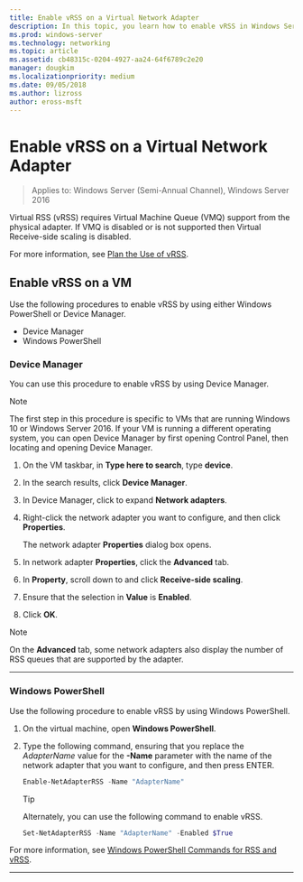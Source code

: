```yaml
---
title: Enable vRSS on a Virtual Network Adapter
description: In this topic, you learn how to enable vRSS in Windows Server by using either Device Manager or Windows PowerShell.
ms.prod: windows-server
ms.technology: networking
ms.topic: article
ms.assetid: cb48315c-0204-4927-aa24-64f6789c2e20
manager: dougkim
ms.localizationpriority: medium
ms.date: 09/05/2018
ms.author: lizross
author: eross-msft
---
```


# Enable vRSS on a Virtual Network Adapter

>Applies to: Windows Server (Semi-Annual Channel), Windows Server 2016

Virtual RSS \(vRSS\) requires Virtual Machine Queue \(VMQ\) support from the physical adapter. If VMQ is disabled or is not supported then Virtual Receive-side scaling is disabled. 

For more information, see [Plan the Use of vRSS](vrss-plan.md).

## Enable vRSS on a VM
 
Use the following procedures to enable vRSS by using either Windows PowerShell or Device Manager.

-	Device Manager
-	Windows PowerShell
  
### Device Manager

You can use this procedure to enable vRSS by using Device Manager.

>[!NOTE]
>The first step in this procedure is specific to VMs that are running Windows 10 or Windows Server 2016. If your VM is running a different operating system, you can open Device Manager by first opening Control Panel, then locating and opening Device Manager.
  
1.	On the VM taskbar, in **Type here to search**, type **device**. 

2.	In the search results, click **Device Manager**.

3.	In Device Manager, click to expand **Network adapters**. 

4.	Right-click the network adapter you want to configure, and then click **Properties**.<p>The network adapter **Properties** dialog box opens.

5.	In network adapter **Properties**, click the **Advanced** tab. 

6.	In **Property**, scroll down to and click **Receive-side scaling**. 

7.	Ensure that the selection in **Value** is **Enabled**. 

8.	Click **OK**.
  
> [!NOTE]
> On the **Advanced** tab, some network adapters also display the number of RSS queues that are supported by the adapter.

---

### Windows PowerShell

Use the following procedure to enable vRSS by using Windows PowerShell.

1. On the virtual machine, open **Windows PowerShell**.

2. Type the following command, ensuring that you replace the *AdapterName* value for the **-Name** parameter with the name of the network adapter that you want to configure, and then press ENTER. 
  
   ```PowerShell
   Enable-NetAdapterRSS -Name "AdapterName"
   ```

   >[!TIP]
   >Alternately, you can use the following command to enable vRSS.
   >```PowerShell
   >Set-NetAdapterRSS -Name "AdapterName" -Enabled $True  
   >```

For more information, see [Windows PowerShell Commands for RSS and vRSS](vrss-wps.md).

---